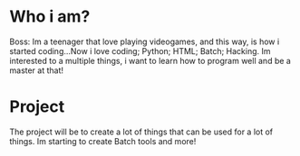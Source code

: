 # Who i am?

Boss: Im a teenager that love playing videogames, and this way, is how i started coding...Now i love coding; Python; HTML; Batch; Hacking.
Im interested to a multiple things, i want to learn how to program well and be a master at that!

# Project

The project will be to create a lot of things that can be used for a lot of things.
Im starting to create Batch tools and more!
